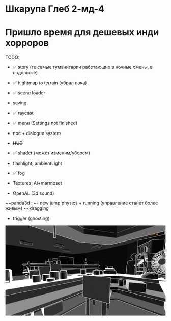 # Шкарупа Глеб 2-мд-4

# Пришло время для дешевых инди хорроров

TODO: 
- ✅ story (те самые гуманитарии работающие в ночные смены, в подольске)


- ✅ hightmap to terrain (убрал пока)
- ✅ scene loader
- ~~saving~~


- ✅ raycast
- ✅ menu (Settings not finished)
- npc + dialogue system
- ~~HUD~~


- ✅ shader (может изменим/уберем)
- flashlight, ambientLight
- ✅ fog

- Textures: Ai+marmoset 
- OpenAL (3d sound)

~~panda3d :
~- new jump physics + running (управление станет более живым)
~- dragging
- trigger (ghosting)

![My Image](screen.png)
